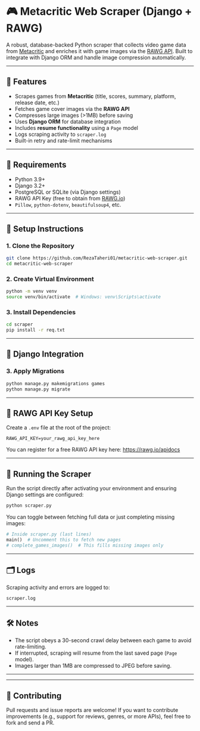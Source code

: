 # 🎮 Metacritic Web Scraper (Django + RAWG)

A robust, database-backed Python scraper that collects video game data from [Metacritic](https://www.metacritic.com) and enriches it with game images via the [RAWG API](https://rawg.io/apidocs). Built to integrate with Django ORM and handle image compression automatically.

---

## 📌 Features

- Scrapes games from **Metacritic** (title, scores, summary, platform, release date, etc.)
- Fetches game cover images via the **RAWG API**
- Compresses large images (>1MB) before saving
- Uses **Django ORM** for database integration
- Includes **resume functionality** using a `Page` model
- Logs scraping activity to `scraper.log`
- Built-in retry and rate-limit mechanisms

---

## 🧱 Requirements

- Python 3.9+
- Django 3.2+
- PostgreSQL or SQLite (via Django settings)
- RAWG API Key (free to obtain from [RAWG.io](https://rawg.io/apidocs))
- `Pillow`, `python-dotenv`, `beautifulsoup4`, etc.

---

## 🔧 Setup Instructions

### 1. Clone the Repository

```bash
git clone https://github.com/RezaTaheri01/metacritic-web-scraper.git
cd metacritic-web-scraper
```

### 2. Create Virtual Environment

```bash
python -m venv venv
source venv/bin/activate  # Windows: venv\Scripts\activate
```

### 3. Install Dependencies

```bash
cd scraper
pip install -r req.txt
```

---

## 🌱 Django Integration

### 3. Apply Migrations

```bash
python manage.py makemigrations games
python manage.py migrate
```

---

## 🔐 RAWG API Key Setup

Create a `.env` file at the root of the project:

```
RAWG_API_KEY=your_rawg_api_key_here
```

You can register for a free RAWG API key here: https://rawg.io/apidocs

---

## 🚀 Running the Scraper

Run the script directly after activating your environment and ensuring Django settings are configured:

```bash
python scraper.py
```

You can toggle between fetching full data or just completing missing images:

```python
# Inside scraper.py (last lines)
main()  # Uncomment this to fetch new pages
# complete_games_images()  # This fills missing images only
```

---

## 🗂️ Logs

Scraping activity and errors are logged to:

```
scraper.log
```

---

## 🛠️ Notes

- The script obeys a 30-second crawl delay between each game to avoid rate-limiting.
- If interrupted, scraping will resume from the last saved page (`Page` model).
- Images larger than 1MB are compressed to JPEG before saving.

---

---

## 🤝 Contributing

Pull requests and issue reports are welcome! If you want to contribute improvements (e.g., support for reviews, genres, or more APIs), feel free to fork and send a PR.
